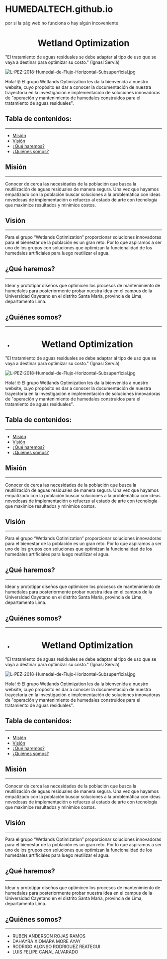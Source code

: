 # HUMEDALTECH.github.io
por si la pág web no funciona o hay algún incoveniente
<h1 align="center">Wetland Optimization</h1>
"El tratamiento de aguas residuales se debe adaptar al tipo de uso que se vaya a destinar para optimizar su costo." (Ignasi Serviá)

![L-PEZ-2018-Humedal-de-Flujo-Horizontal-Subsuperficial.jpg](https://i.postimg.cc/rw3SPnwS/L-PEZ-2018-Humedal-de-Flujo-Horizontal-Subsuperficial.jpg)

Hola! 🤓
El grupo Wetlands Optimization les da la bienvenida a nuestro website, cuyo propósito es dar a conocer la documentación de nuestra trayectoria en la investigación e implementación de soluciones innovadoras de "operación y mantenimiento de humedales construidos para el tratamiento de aguas residuales".



## Tabla de contenidos:
---

- [Misión](#Misión)
- [Visión](#Visión)
- [¿Qué haremos?](#Que-haremos)
- [¿Quiénes somos?](#Quiénes-somos)

## Misión
---
Conocer de cerca las necesidades de la población que busca la reutilización de aguas residuales de manera segura. Una vez que hayamos empatizado con la población buscar soluciones a la problemática con ideas novedosas de implementación o refuerzo al estado de arte con tecnología que maximice resultados y minimice costos. 

## Visión
---
Para el grupo “Wetlands Optimization” proporcionar soluciones innovadoras para el bienestar de la población es un gran reto. Por lo que aspiramos a ser uno de los grupos con soluciones que optimizan la funcionalidad de los humedales artificiales para luego reutilizar el agua.


## ¿Qué haremos?
---
Idear y prototipar diseños que optimicen los procesos de mantenimiento de humedales para posteriormente probar nuestra idea en el campus de la Universidad Cayetano en el distrito Santa María, provincia de Lima, departamento Lima. 


## ¿Quiénes somos?
---
- <h1 align="center">Wetland Optimization</h1>
"El tratamiento de aguas residuales se debe adaptar al tipo de uso que se vaya a destinar para optimizar su costo." (Ignasi Serviá)

![L-PEZ-2018-Humedal-de-Flujo-Horizontal-Subsuperficial.jpg](https://i.postimg.cc/rw3SPnwS/L-PEZ-2018-Humedal-de-Flujo-Horizontal-Subsuperficial.jpg)

Hola! 🤓
El grupo Wetlands Optimization les da la bienvenida a nuestro website, cuyo propósito es dar a conocer la documentación de nuestra trayectoria en la investigación e implementación de soluciones innovadoras de "operación y mantenimiento de humedales construidos para el tratamiento de aguas residuales".



## Tabla de contenidos:
---

- [Misión](#Misión)
- [Visión](#Visión)
- [¿Qué haremos?](#Que-haremos)
- [¿Quiénes somos?](#Quiénes-somos)

## Misión
---
Conocer de cerca las necesidades de la población que busca la reutilización de aguas residuales de manera segura. Una vez que hayamos empatizado con la población buscar soluciones a la problemática con ideas novedosas de implementación o refuerzo al estado de arte con tecnología que maximice resultados y minimice costos. 

## Visión
---
Para el grupo “Wetlands Optimization” proporcionar soluciones innovadoras para el bienestar de la población es un gran reto. Por lo que aspiramos a ser uno de los grupos con soluciones que optimizan la funcionalidad de los humedales artificiales para luego reutilizar el agua.


## ¿Qué haremos?
---
Idear y prototipar diseños que optimicen los procesos de mantenimiento de humedales para posteriormente probar nuestra idea en el campus de la Universidad Cayetano en el distrito Santa María, provincia de Lima, departamento Lima. 


## ¿Quiénes somos?
---
- <h1 align="center">Wetland Optimization</h1>
"El tratamiento de aguas residuales se debe adaptar al tipo de uso que se vaya a destinar para optimizar su costo." (Ignasi Serviá)

![L-PEZ-2018-Humedal-de-Flujo-Horizontal-Subsuperficial.jpg](https://i.postimg.cc/rw3SPnwS/L-PEZ-2018-Humedal-de-Flujo-Horizontal-Subsuperficial.jpg)

Hola! 🤓
El grupo Wetlands Optimization les da la bienvenida a nuestro website, cuyo propósito es dar a conocer la documentación de nuestra trayectoria en la investigación e implementación de soluciones innovadoras de "operación y mantenimiento de humedales construidos para el tratamiento de aguas residuales".



## Tabla de contenidos:
---

- [Misión](#Misión)
- [Visión](#Visión)
- [¿Qué haremos?](#Que-haremos)
- [¿Quiénes somos?](#Quiénes-somos)

## Misión
---
Conocer de cerca las necesidades de la población que busca la reutilización de aguas residuales de manera segura. Una vez que hayamos empatizado con la población buscar soluciones a la problemática con ideas novedosas de implementación o refuerzo al estado de arte con tecnología que maximice resultados y minimice costos. 

## Visión
---
Para el grupo “Wetlands Optimization” proporcionar soluciones innovadoras para el bienestar de la población es un gran reto. Por lo que aspiramos a ser uno de los grupos con soluciones que optimizan la funcionalidad de los humedales artificiales para luego reutilizar el agua.


## ¿Qué haremos?
---
Idear y prototipar diseños que optimicen los procesos de mantenimiento de humedales para posteriormente probar nuestra idea en el campus de la Universidad Cayetano en el distrito Santa María, provincia de Lima, departamento Lima. 


## ¿Quiénes somos?
---
- RUBEN ANDERSON ROJAS RAMOS
- DAHAYRA XIOMARA MORE AYAY
- RODRIGO ALONSO RODRIGUEZ REATEGUI 
- LUIS FELIPE CANAL ALVARADO
